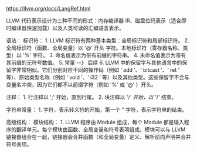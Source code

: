 https://llvm.org/docs/LangRef.html

LLVM 代码表示设计为三种不同的形式：内存编译器 IR、磁盘位码表示（适合即时编译器快速加载）以及人类可读的汇编语言表示。

语法：
标识符：
    1. LLVM 标识符有两种基本类型：全局标识符和局部标识符。
    2. 全局标识符（函数、全局变量）以 '@' 开头 字符。本地标识符（寄存器名称、类型）以 '%' 字符。
    3. 命名值表示为带有前缀的字符串。
    4. 未命名值表示为带有其前缀的无符号数值。
    5. 常量 --》 后续
    6. LLVM 中的保留字与其他语言中的保留字非常相似。它们分别对应不同的操作码（例如 ‘ add ’、‘ bitcast ’、‘ ret ’ 等）、原始类型名称（例如 ‘ void ’、‘ i32 ’ 等）以及其他类型。这些保留字不会与变量名冲突，因为它们都不以前缀字符（例如 '%' 或 '@' ）开头。

注释：
    1. 行注释以 ';' 开始，直到行尾。
    2. 块注释以 '/*' 开始，以 '*/' 结束。

字符串常量：
    1. 字符，表示转义符的开始，第一个 " 字符，表示字符串的结束。

高级结构：
模块结构：
    1. LLVM 程序由 Module 组成，每个 Module 都是输入程序的翻译单元。每个模块由函数、全局变量和符号表项组成。模块可以与 LLVM 链接器组合在一起，链接器会合并函数（和全局变量）定义、解析前向声明并合并符号表项。
    